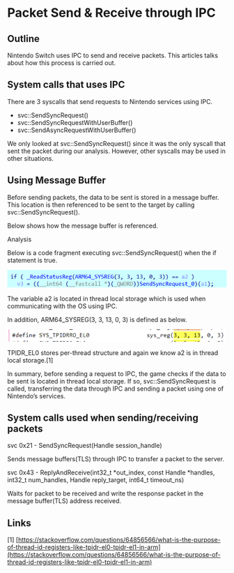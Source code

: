 # Packet Send & Receive through IPC

## Outline

Nintendo Switch uses IPC to send and receive packets. This articles talks about how this process is carried out. 

## System calls that uses IPC

There are 3 syscalls that send requests to Nintendo services using IPC.

- svc::SendSyncRequest()
- svc::SendSyncRequestWithUserBuffer()
- svc::SendAsyncRequestWithUserBuffer()

We only looked at svc::SendSyncRequest() since it was the only syscall that sent the packet during our analysis. However, other syscalls may be used in other situations. 

## Using Message Buffer


Before sending packets, the data to be sent is stored in a message buffer. This location is then referenced to be sent to the target by calling svc::SendSyncRequest().

Below shows how the message buffer is referenced. 

Analysis

Below is a code fragment executing svc::SendSyncRequest() when the if statement is true.

![Untitled](./img/1.png)

The variable a2 is located in thread local storage which is used when communicating with the OS using IPC. 

In addition, ARM64_SYSREG(3, 3, 13, 0, 3) is defined as below.

![Untitled](./img/2.png)

TPIDR_EL0 stores per-thread structure and again we know a2 is in thread local storage.[1] 

In summary, before sending a request to IPC, the game checks if the data to be sent is located in thread local storage. If so, svc::SendSyncRequest is called, transferring the data through IPC and sending a packet using one of Nintendo’s services. 

## System calls used when sending/receiving packets

svc 0x21 - SendSyncRequest(Handle session_handle)

Sends message buffers(TLS) through IPC to transfer a packet to the server. 

svc 0x43 - ReplyAndReceive(int32_t *out_index, const Handle *handles, int32_t num_handles, Handle reply_target, int64_t timeout_ns)

Waits for packet to be received and write the response packet in the message buffer(TLS) address received. 

## Links


[1] [https://stackoverflow.com/questions/64856566/what-is-the-purpose-of-thread-id-registers-like-tpidr-el0-tpidr-el1-in-arm](https://stackoverflow.com/questions/64856566/what-is-the-purpose-of-thread-id-registers-like-tpidr-el0-tpidr-el1-in-arm)